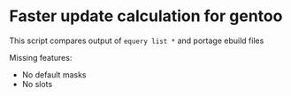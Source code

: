 # Faster update calculation for gentoo

This script compares output of ```equery list *``` and portage ebuild files

Missing features:

* No default masks
* No slots

